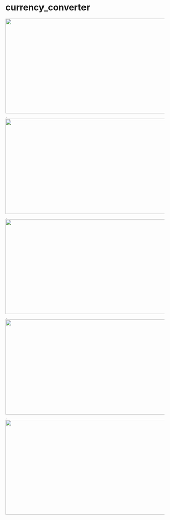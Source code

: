 # currency_converter

<img src="https://github.com/zarnigorumrzakova/currency_converter/assets/139987349/59779d7a-3f72-497f-949a-01efa30324dc" height="300" width="600">,
<img src="https://github.com/zarnigorumrzakova/currency_converter/assets/139987349/3da28ee8-fdc3-4e02-8d33-3a1677d6e5e4" height="300" width="600">,
<img src="https://github.com/zarnigorumrzakova/currency_converter/assets/139987349/c887a821-1957-4611-951f-d526ab48e8b3" height="300" width="600">,
<img src="https://github.com/zarnigorumrzakova/currency_converter/assets/139987349/1a5eca04-2639-4ac7-8c02-e5c7dbe86b26" height="300" width="600">,
<img src="https://github.com/zarnigorumrzakova/currency_converter/assets/139987349/c4455a76-409d-4c98-ab6d-9aadb811b2cc" height="300" width="600">
